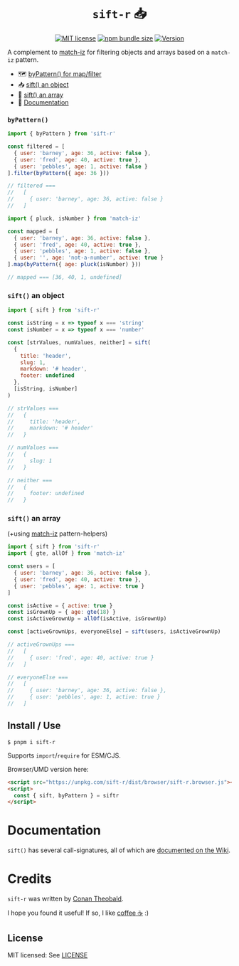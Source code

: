 <h1 align="center"><code>sift-r</code> 📥</h1>

<p align="center">
  <a href="https://github.com/shuckster/sift-r/blob/master/LICENSE">
    <img
      alt="MIT license"
      src="https://img.shields.io/npm/l/sift-r?style=plastic"
    /></a>
  <a href="https://bundlephobia.com/result?p=sift-r">
    <img
      alt="npm bundle size"
      src="https://img.shields.io/bundlephobia/minzip/sift-r?style=plastic"
    /></a>
  <a href="https://www.npmjs.com/package/sift-r">
    <img
      alt="Version"
      src="https://img.shields.io/npm/v/sift-r?style=plastic"
    /></a>
</p>

A complement to [match-iz](https://github.com/shuckster/match-iz) for filtering objects and arrays based on a `match-iz` pattern.

- 🗺 [byPattern() for map/filter](#bypattern)
- 📥 [sift() an object](#sift-an-object)
- 📁 [sift() an array](#sift-an-array)
- 📖 [Documentation](https://github.com/shuckster/sift-r/wiki)

### `byPattern()`

```js
import { byPattern } from 'sift-r'

const filtered = [
  { user: 'barney', age: 36, active: false },
  { user: 'fred', age: 40, active: true },
  { user: 'pebbles', age: 1, active: false }
].filter(byPattern({ age: 36 }))

// filtered ===
//   [
//     { user: 'barney', age: 36, active: false }
//   ]

import { pluck, isNumber } from 'match-iz'

const mapped = [
  { user: 'barney', age: 36, active: false },
  { user: 'fred', age: 40, active: true },
  { user: 'pebbles', age: 1, active: false },
  { user: '', age: 'not-a-number', active: true }
].map(byPattern({ age: pluck(isNumber) }))

// mapped === [36, 40, 1, undefined]
```

### `sift()` an object

```js
import { sift } from 'sift-r'

const isString = x => typeof x === 'string'
const isNumber = x => typeof x === 'number'

const [strValues, numValues, neither] = sift(
  {
    title: 'header',
    slug: 1,
    markdown: '# header',
    footer: undefined
  },
  [isString, isNumber]
)

// strValues ===
//   {
//     title: 'header',
//     markdown: '# header'
//   }

// numValues ===
//   {
//     slug: 1
//   }

// neither ===
//   {
//     footer: undefined
//   }
```

### `sift()` an array

(+using [match-iz](https://github.com/shuckster/match-iz) pattern-helpers)

```js
import { sift } from 'sift-r'
import { gte, allOf } from 'match-iz'

const users = [
  { user: 'barney', age: 36, active: false },
  { user: 'fred', age: 40, active: true },
  { user: 'pebbles', age: 1, active: true }
]

const isActive = { active: true }
const isGrownUp = { age: gte(18) }
const isActiveGrownUp = allOf(isActive, isGrownUp)

const [activeGrownUps, everyoneElse] = sift(users, isActiveGrownUp)

// activeGrownUps ===
//   [
//     { user: 'fred', age: 40, active: true }
//   ]

// everyoneElse ===
//   [
//     { user: 'barney', age: 36, active: false },
//     { user: 'pebbles', age: 1, active: true }
//   ]
```

## Install / Use

```
$ pnpm i sift-r
```

Supports `import`/`require` for ESM/CJS.

Browser/UMD version here:

```html
<script src="https://unpkg.com/sift-r/dist/browser/sift-r.browser.js"></script>
<script>
  const { sift, byPattern } = siftr
</script>
```

# Documentation

`sift()` has several call-signatures, all of which are [documented on the Wiki](https://github.com/shuckster/sift-r/wiki).

# Credits

`sift-r` was written by [Conan Theobald](https://github.com/shuckster/).

I hope you found it useful! If so, I like [coffee ☕️](https://www.buymeacoffee.com/shuckster) :)

## License

MIT licensed: See [LICENSE](LICENSE)
